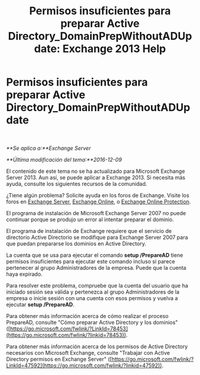 ﻿---
title: 'Permisos insuficientes para preparar Active Directory_DomainPrepWithoutADUpdate: Exchange 2013 Help'
TOCTitle: Permisos insuficientes para preparar Active Directory_DomainPrepWithoutADUpdate
ms:assetid: 4283c4b9-983f-460e-a5de-42b2772eae0d
ms:mtpsurl: https://technet.microsoft.com/es-es/library/ms.exch.setupreadiness.domainprepwithoutadupdate(v=EXCHG.150)
ms:contentKeyID: 48268048
ms.date: 05/22/2018
mtps_version: v=EXCHG.150
ms.translationtype: MT
---

# Permisos insuficientes para preparar Active Directory\_DomainPrepWithoutADUpdate

 

_**Se aplica a:**Exchange Server_

_**Última modificación del tema:**2016-12-09_

El contenido de este tema no se ha actualizado para Microsoft Exchange Server 2013. Aun así, se puede aplicar a Exchange 2013. Si necesita más ayuda, consulte los siguientes recursos de la comunidad.

¿Tiene algún problema? Solicite ayuda en los foros de Exchange. Visite los foros en [Exchange Server](https://go.microsoft.com/fwlink/p/?linkid=60612), [Exchange Online](https://go.microsoft.com/fwlink/p/?linkid=267542), o [Exchange Online Protection](https://go.microsoft.com/fwlink/p/?linkid=285351).

El programa de instalación de Microsoft Exchange Server 2007 no puede continuar porque se produjo un error al intentar preparar el dominio.

El programa de instalación de Exchange requiere que el servicio de directorio Active Directorio se modifique para Exchange Server 2007 para que puedan prepararse los dominios en Active Directory.

La cuenta que se usa para ejecutar el comando **setup /PrepareAD** tiene permisos insuficientes para ejecutar este comando incluso si parece pertenecer al grupo Administradores de la empresa. Puede que la cuenta haya expirado.

Para resolver este problema, compruebe que la cuenta del usuario que ha iniciado sesión sea válida y pertenezca al grupo Administradores de la empresa o inicie sesión con una cuenta con esos permisos y vuelva a ejecutar **setup /PrepareAD**.

Para obtener más información acerca de cómo realizar el proceso PrepareAD, consulte "Cómo preparar Active Directory y los dominios" ([https://go.microsoft.com/fwlink/?LinkId=78453](https://go.microsoft.com/fwlink/?linkid=78453)).

Para obtener más información acerca de los permisos de Active Directory necesarios con Microsoft Exchange, consulte "Trabajar con Active Directory permisos en Exchange Server" ([https://go.microsoft.com/fwlink/?LinkId=47592](https://go.microsoft.com/fwlink/?linkid=47592)).

